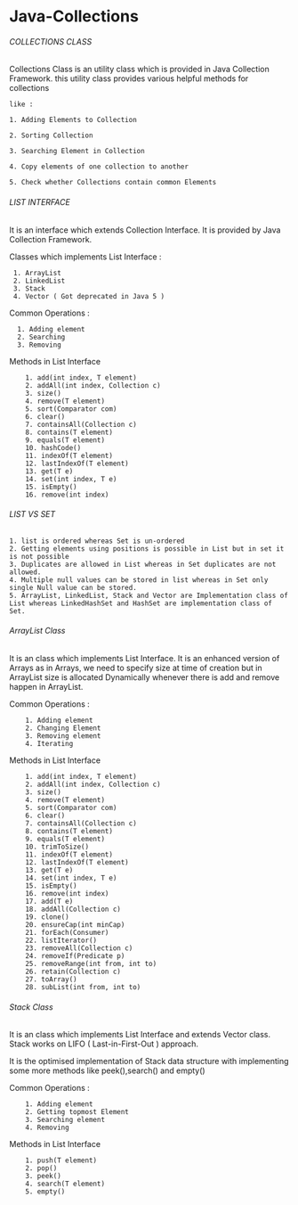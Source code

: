 # Java-Collections

###### COLLECTIONS CLASS


Collections Class is an utility class which is provided in Java Collection Framework.
    this utility class provides various helpful methods for collections
    
    like :
    
    1. Adding Elements to Collection
    
    2. Sorting Collection
    
    3. Searching Element in Collection
    
    4. Copy elements of one collection to another
    
    5. Check whether Collections contain common Elements

###### LIST INTERFACE

It is an interface which extends Collection Interface. It is provided by Java Collection Framework.

Classes which implements List Interface :
    
     1. ArrayList
     2. LinkedList
     3. Stack
     4. Vector ( Got deprecated in Java 5 )

Common Operations :

      1. Adding element
      2. Searching
      3. Removing
    
Methods in List Interface

        1. add(int index, T element)    
        2. addAll(int index, Collection c)      
        3. size()       
        4. remove(T element)
        5. sort(Comparator com)     
        6. clear()      
        7. containsAll(Collection c)      
        8. contains(T element)
        9. equals(T element)    
        10. hashCode()      
        11. indexOf(T element)      
        12. lastIndexOf(T element)
        13. get(T e)    
        14. set(int index, T e)     
        15. isEmpty()   
        16. remove(int index)

###### LIST VS SET

    1. list is ordered whereas Set is un-ordered
    2. Getting elements using positions is possible in List but in set it is not possible
    3. Duplicates are allowed in List whereas in Set duplicates are not allowed.
    4. Multiple null values can be stored in list whereas in Set only single Null value can be stored.
    5. ArrayList, LinkedList, Stack and Vector are Implementation class of List whereas LinkedHashSet and HashSet are implementation class of Set. 

###### ArrayList Class

It is an class which implements List Interface. 
It is an enhanced version of Arrays as in Arrays,
we need to specify size at time of creation but in ArrayList size is allocated Dynamically whenever there
is add and remove happen in ArrayList.

Common Operations :

        1. Adding element
        2. Changing Element
        3. Removing element
        4. Iterating

Methods in List Interface

        1. add(int index, T element)    
        2. addAll(int index, Collection c)      
        3. size()       
        4. remove(T element)
        5. sort(Comparator com)     
        6. clear()      
        7. containsAll(Collection c)      
        8. contains(T element)
        9. equals(T element)    
        10. trimToSize()    
        11. indexOf(T element)      
        12. lastIndexOf(T element)
        13. get(T e)    
        14. set(int index, T e)     
        15. isEmpty()   
        16. remove(int index)
        17. add(T e)
        18. addAll(Collection c)
        19. clone()
        20. ensureCap(int minCap)
        21. forEach(Consumer)
        22. listIterator()
        23. removeAll(Collection c)
        24. removeIf(Predicate p)
        25. removeRange(int from, int to)
        26. retain(Collection c)
        27. toArray()
        28. subList(int from, int to)

###### Stack Class

It is an class which implements List Interface and extends Vector class.
Stack works on LIFO ( Last-in-First-Out ) approach. 

It is the optimised implementation of Stack data structure
with implementing some more methods like peek(),search() and empty()

Common Operations :
        
        1. Adding element
        2. Getting topmost Element
        3. Searching element
        4. Removing


Methods in List Interface
        
        1. push(T element)    
        2. pop()      
        3. peek()       
        4. search(T element)
        5. empty()